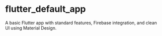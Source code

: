 # flutter_default_app
A basic Flutter app with standard features, Firebase integration, and clean UI using Material Design.
